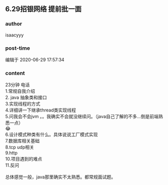 ## 6.29招银网络 提前批一面
### author 
isaacyyy
### post-time 

编辑于  2020-06-29 17:57:34
### content 
<div class="post-topic-des nc-post-content">
 23分钟 电话
 <br/>
 1.常规自我介绍
 <br/>
 2. java 抽象类和接口
 <br/>
 3.实现线程的方式
 <br/>
 4.详细讲一下继承thread类实现线程
 <br/>
 5.问我会不会jvm 。。我确实不会就没继续问。（java自己了解的不多...倒是前端熟悉一点）
 <br/>
 😂
 <br/>
 6.设计模式种类有什么。具体说说工厂模式实现
 <br/>
 7.数据库相关基础
 <br/>
 8.tcp udp相关
 <br/>
 9.http
 <br/>
 10.项目遇到的难点
 <br/>
 11.反问
 <br/>
 <br/>
 总体感觉一般，java那里确实不太熟悉。都常规面试题。
</div>
